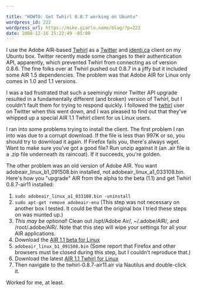 ```yaml
---

title: "HOWTO: Get Twhirl 0.8.7 working on Ubuntu"
wordpress_id: 222
wordpress_url: https://mike.giarlo.name/blog/?p=222
date: 2008-12-16 15:22:49 -05:00
---
```

I use the Adobe AIR-based <a href="http://twhirl.org/">Twhirl</a> as a <a href="http://twitter.com/">Twitter</a> and <a href="http://identi.ca/">identi.ca</a> client on my Ubuntu box.  Twitter recently made some changes to their authentication API, apparently, which prevented Twhirl from connecting as of version 0.8.6.  The fine folks over at Twhirl pushed out 0.8.7 in a jiffy but it included some AIR 1.5 dependencies.  The problem was that Adobe AIR for Linux only comes in 1.0 and 1.1 versions.

I was a tad frustrated that such a seemingly minor Twitter API upgrade resulted in a fundamentally different (and broken) version of Twhirl, but I couldn't fault them for trying to respond quickly.  I followed the <a href="http://twitter.com/twhirl">twhirl</a> user on Twitter when this went down, and I was pleased to find out that they've whipped up a special AIR 1.1 Twhirl client for us Linux users.

I ran into some problems trying to install the client.  The first problem I ran into was due to a corrupt download.  If the file is less than 997K or so, you should try to download it again.  If Firefox fails you, there's always wget.  Want to make sure you've got a good file?  Run unzip against it (an .air file is a .zip file underneath its raincoat).  If it succeeds, you're golden.

The other problem was an old version of Adobe AIR.  You want adobeair_linux_b1_091508.bin installed, not adobeair_linux_a1_033108.bin.  Here's how you "upgrade" AIR from the alpha to the beta (1.1) and get Twhirl 0.8.7-air11 installed:
<ol>
<li><code>sudo adobeair_linux_a1_033108.bin -uninstall</code></li>
<li><code>sudo apt-get remove adobeair-enu</code> (This step was not necessary on another box I tested.  It could be that the original box I tried these steps on was munted up.)</li>
<li><em>This may be optional</em>!  Clean out /opt/Adobe Air/, ~/.adobe/AIR/, and /root/.adobe/AIR/.  Note that this step will wipe your settings for all your AIR applications.
<li>Download the <a href="http://labs.adobe.com/downloads/air_linux.html">AIR 1.1 beta for Linux</a></li>
<li><code>adobeair_linux_b1_091508.bin</code>  (Some report that Firefox and other browsers must be closed during this step, but I couldn't reproduce that.)</li>
<li>Download the latest <a href="http://www.twhirl.org/files/twhirl-0.8.7-air11.air">AIR 1.1 Twhirl for Linux</a></li>
<li>Then navigate to the twhirl-0.8.7-air11.air via Nautilus and double-click it.</li>
</ol>
Worked for me, at least.
